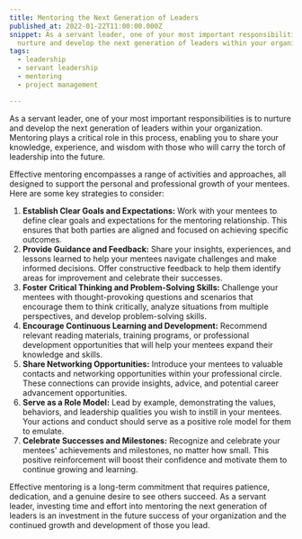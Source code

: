 ```yaml
---
title: Mentoring the Next Generation of Leaders
published_at: 2022-01-22T11:00:00.000Z
snippet: As a servant leader, one of your most important responsibilities is to
  nurture and develop the next generation of leaders within your organization.
tags:
  - leadership
  - servant leadership
  - mentoring
  - project management

---
```


As a servant leader, one of your most important responsibilities is to nurture and develop the next generation of leaders within your organization. Mentoring plays a critical role in this process, enabling you to share your knowledge, experience, and wisdom with those who will carry the torch of leadership into the future.

Effective mentoring encompasses a range of activities and approaches, all designed to support the personal and professional growth of your mentees. Here are some key strategies to consider:

  1. **Establish Clear Goals and Expectations:** Work with your mentees to define clear goals and expectations for the mentoring relationship. This ensures that both parties are aligned and focused on achieving specific outcomes.
  2. **Provide Guidance and Feedback:** Share your insights, experiences, and lessons learned to help your mentees navigate challenges and make informed decisions. Offer constructive feedback to help them identify areas for improvement and celebrate their successes.
  3. **Foster Critical Thinking and Problem-Solving Skills:** Challenge your mentees with thought-provoking questions and scenarios that encourage them to think critically, analyze situations from multiple perspectives, and develop problem-solving skills.
  4. **Encourage Continuous Learning and Development:** Recommend relevant reading materials, training programs, or professional development opportunities that will help your mentees expand their knowledge and skills.
  5. **Share Networking Opportunities:** Introduce your mentees to valuable contacts and networking opportunities within your professional circle. These connections can provide insights, advice, and potential career advancement opportunities.
  6. **Serve as a Role Model:** Lead by example, demonstrating the values, behaviors, and leadership qualities you wish to instill in your mentees. Your actions and conduct should serve as a positive role model for them to emulate.
  7. **Celebrate Successes and Milestones:** Recognize and celebrate your mentees' achievements and milestones, no matter how small. This positive reinforcement will boost their confidence and motivate them to continue growing and learning.

Effective mentoring is a long-term commitment that requires patience, dedication, and a genuine desire to see others succeed. As a servant leader, investing time and effort into mentoring the next generation of leaders is an investment in the future success of your organization and the continued growth and development of those you lead.
